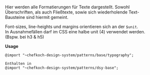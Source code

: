 Hier werden alle Formatierungen für Texte dargestellt. Sowohl Überschriften, als auch Fließtexte, sowie sich wiederholende Text-Bausteine sind hiermit gemeint.

Font-sizes, line-heights und margins orientieren sich an der `$unit`.  
In Ausnahmefällen darf im CSS eine halbe unit (4) verwendet werden. (Bspw. bei h3 & h5)

__Usage__  
    
    @import "~chefkoch-design-system/patterns/base/typography";
      
    Enthalten in  
    @import "~chefkoch-design-system/patterns/dsy-base";